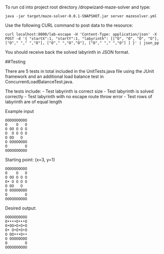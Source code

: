 To run cd into project root directory /dropwizard-maze-solver and type:

    java -jar target/maze-solver-0.0.1-SNAPSHOT.jar server mazesolver.yml

Use the following CURL command to post data to the resource:

	curl localhost:8000/lab-escape -H 'Content-Type: application/json' -X POST -d '{ "startX":1, "startY":1, "labyrinth": [["O", "O", "O", "O"], ["O"," "," ","O"], ["O"," ","O","O"], ["O"," "," ","O"] ] }' | json_pp

You should receive back the solved labyrinth in JSON format.

##Testing

There are 5 tests in total included in the UnitTests.java file using the JUnit framework and an additional load balance test in ConcurrentLoadBalanceTest.java.

The tests include:
	- Test labyrinth is correct size
	- Test labyrinth is solved correctly
	- Test labyrinth with no escape route throw error
	- Test rows of labyrinth are of equal length


Example input

	OOOOOOOOOO
	O    O   O
	O OO O O O
	O  O O O O
	O OO   O  
	O OOOOOOOO
	O        O
	OOOOOOOOOO
	
Starting point: (x=3, y=1)
 	
 	OOOOOOOOOO
	O    O   O
	O OO O O O
	O• O O O O
	O OO   O  
	O OOOOOOOO
	O        O
	OOOOOOOOOO
	
Desired output:
	
	OOOOOOOOOO
	O••••O•••O
	O•OO•O•O•O
	O• O•O•O•O
	O OO•••O••
	O OOOOOOOO
	O        O
	OOOOOOOOOO
